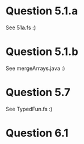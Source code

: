 # Question 5.1.a 
See 51a.fs :)

# Question 5.1.b 
See mergeArrays.java :)

# Question 5.7
See TypedFun.fs :) 

# Question 6.1
